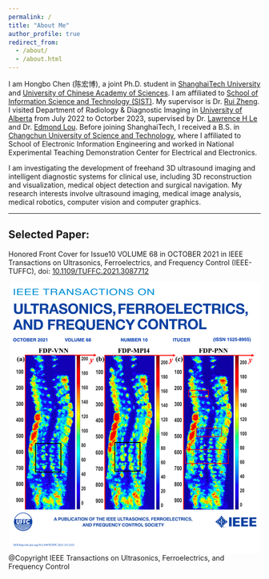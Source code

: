 ```yaml
---
permalink: /
title: "About Me"
author_profile: true
redirect_from: 
  - /about/
  - /about.html
---
```



I am Hongbo Chen (陈宏博), a joint Ph.D. student in 
[ShanghaiTech University](https://www.shanghaitech.edu.cn/eng/) 
and [University of Chinese Academy of Sciences](https://english.ucas.ac.cn/). 
I am affiliated to [School of Information Science and Technology (SIST)](https://sist.shanghaitech.edu.cn/sist_en/). 
My supervisor is Dr. [Rui Zheng](https://sist.shanghaitech.edu.cn/zhengrui_en/main.htm). 
I visited Department of Radiology & Diagnostic Imaging in [University of Alberta](https://www.ualberta.ca/index.html) from July 2022 to Octorber 2023, 
supervised by Dr. [Lawrence H Le](https://sites.google.com/ualberta.ca/lel/home) and 
Dr. [Edmond Lou](https://apps.ualberta.ca/directory/person/elou). 
Before joining ShanghaiTech, 
I received a B.S. in [Changchun University of Science and Technology](https://sie.cust.edu.cn/), 
where I affiliated to School of Electronic Information Engineering and worked in National Experimental Teaching Demonstration Center for Electrical and Electronics. 


I am investigating the development of freehand 3D ultrasound imaging and intelligent diagnostic systems
for clinical use, including 3D reconstruction and visualization, medical object detection and surgical navigation. My research interests involve ultrasound imaging, medical image analysis, medical robotics, computer vision and computer graphics.

------

## Selected Paper: ##

Honored Front Cover for Issue10 VOLUME 68 in OCTOBER 2021 in IEEE Transactions on Ultrasonics, Ferroelectrics, and Frequency Control (IEEE-TUFFC), doi: [10.1109/TUFFC.2021.3087712](10.1109/TUFFC.2021.3087712)
<div  align="center">    
 <img src="/images/UFFCCover.png" width = "500"  alt="Framework" align=center />

</div>
@Copyright IEEE Transactions on Ultrasonics, Ferroelectrics, and Frequency Control
